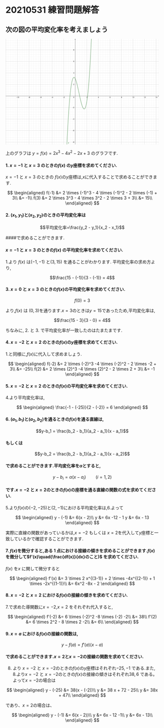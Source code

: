 # 20210531 練習問題解答

## 次の図の平均変化率を考えましょう

![](image01.png)

上のグラフは $y=f(x)=2x^3-4x^2-2x+3$ のグラフです.

#### 1. $x=-1$ と $x=3$ のときの$f(x)$ の$y$座標を求めてください.

$x=-1$ と $x=3$ のときの $f(x)$の$y$座標は,$x$に代入することで求めることができます.

$$
\begin{aligned}
f(-1) &= 2 \times (-1)^3 - 4 \times (-1)^2 - 2 \times (-1) + 3\\
     &= -1\\
f(3) &= 2 \times 3^3 - 4 \times 3^2 - 2 \times 3 + 3\\
     &= 15\\
\end{aligned}
$$

#### 2. $(x_1, y_1)$と$(x_2, y_2)$のときの平均変化率は

$$平均変化率=\frac{y_2 - y_1}{x_2 - x_1}$$

####で求めることができます.
#### $x=-1$ と $x=3$ のときの$f(x)$ の平均変化率を求めてください.

1.より $f(x)$ は$(-1, -1)$ と$(3, 15)$ を通ることがわかります.
平均変化率の求め方より,

$$\frac{15 - (-1)}{3 - (-1)} = 4$$

#### 3. $x=0$ と $x=3$ のときの$f(x)$の平均変化率を求めてください.

$$f(0) = 3$$

より,$f(x)$ は $(0, 3)$を通ります.$x=3$のときは$y=15$であったため,平均変化率は,

$$\frac{15 - 3}{3 - 0} = 4$$

ちなみに, 2. と  3. で平均変化率が一致したのはたまたまです.

#### 4. $x=-2$ と $x=2$ のときの$f(x)$の$y$座標を求めてください.

1.と同様に,$f(x)$に代入して求めましょう.

$$
\begin{aligned}
f(-2) &= 2 \times (-2)^3 -4 \times (-2)^2 - 2 \times -2 + 3\\
      &= -25\\
f(2) &= 2 \times (2)^3 -4 \times (2)^2 - 2 \times 2 + 3\\
&= -1
\end{aligned}
$$

#### 5. $x=-2$ と $x=2$ のときの$f(x)$の平均変化率を求めてください.

4.より平均変化率は,

$$
\begin{aligned}
\frac{-1 - (-25)}{2 - (-2)} = 6
\end{aligned}
$$


#### 6. $(a_1, b_1)$と$(a_2, b_2)$を通るときの$f(x)$を通る直線は,

$$y-b_1 = \frac{b_2 - b_1}{a_2 - a_1}(x - a_1)$$

#### もしくは

$$y-b_2 = \frac{b_2 - b_1}{a_2 - a_1}(x - a_2)$$

#### で求めることができます.平均変化率を$\alpha$とすると,

$$y-b_i = \alpha(x - a_i)\qquad(i=1, 2)$$

#### です.$x=-2$ と $x=2$のときの$f(x)$の座標を通る直線の関数の式を求めてください.

5.より$f(x)$の$(-2, -25)$と$(2, -1)$における平均変化率は,6.よって

$$
\begin{aligned}
y - (-1) &= 6(x - 2)\\
       y &= 6x -12 - 1
       y &= 6x - 13
\end{aligned}
$$

実際に直線の関数があっているかは,$x=-2$ もしくは $x=2$を代入して$y$座標と一致しているかで確認することができます.


#### 7. $f(x)$を微分すると,ある 1 点における接線の傾きを求めることができます.$f(x)$を微分して$f'(x)\quad(\frac{df(x)}{dx}のこと)$ を求めてください.

$f(x)$ を$x$ に関して微分すると

$$
\begin{aligned}
f'(x) &= 3 \times 2 x^{(3-1)} + 2 \times -4x^{(2-1)} + 1 \times -2x^{(1-1)}\\
      &= 6x^2 -8x - 2
\end{aligned}
$$

#### 8. $x=-2$ と $x=2$ における$f(x)$の接線の傾きを求めてください.

7.で求めた導関数に$x=-2$,$x=2$ をそれぞれ代入すると,

$$
\begin{aligned}
f'(-2) &= 6 \times (-2)^2 -8 \times (-2) -2\\
       &= 38\\
f'(2) &= 6 \times 2^2 - 8 \times 2 -2\\
      &= 6\\
\end{aligned}
$$


#### 9. $x=a$ における$f(x)$の接線の関数は,

$$y - f(a) = f'(a)(x-a)$$

#### で求めることができます.$x=2$と$x=-2$の接線の関数を求めてください.

8. より $x=-2$ と $x=-2$のときの$f(x)$の$y$座標はそれぞれ$-25,-1$ である.また, 8.より$x=-2$ と $x=-2$のときの$f(x)$の接線の傾きはそれぞれ$38, 6$ である。よって$x=-2$の場合は

$$
\begin{aligned}
y - (-25) &= 38(x - (-2))\\
       y  &= 38 x + 72 - 25\\
       y &= 38x + 47\\
\end{aligned}
$$

であり、$x=2$の場合は、

$$
\begin{aligned}
y - (-1) &= 6(x - 2))\\
       y  &= 6x - 12 -1\\
       y &= 6x - 13\\
\end{aligned}
$$
